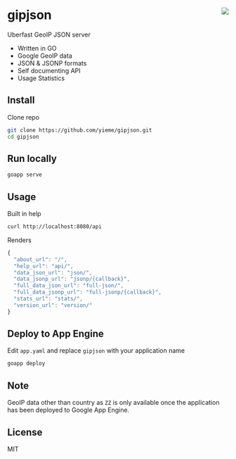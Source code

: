 # gipjson <img src="https://upload.wikimedia.org/wikipedia/commons/thumb/e/ec/World_map_blank_without_borders.svg/200px-World_map_blank_without_borders.svg.png" align="right" />

Uberfast GeoIP JSON server

- Written in GO
- Google GeoIP data
- JSON & JSONP formats
- Self documenting API
- Usage Statistics

## Install

Clone repo

```sh
git clone https://github.com/yieme/gipjson.git
cd gipjson
```

## Run locally

```sh
goapp serve
```

## Usage

Built in help

```sh
curl http://localhost:8080/api
```

Renders

```js
{
  "about_url": "/",
  "help_url": "api/",
  "data_json_url": "json/",
  "data_jsonp_url": "jsonp/{callback}",
  "full_data_json_url": "full-json/",
  "full_data_jsonp_url": "full-jsonp/{callback}",
  "stats_url": "stats/",
  "version_url": "version/"
}
```

## Deploy to App Engine

Edit ```app.yaml``` and replace ```gipjson``` with your application name

```sh
goapp deploy
```

## Note

GeoIP data other than country as ```ZZ``` is only available once the application has been deployed to Google App Engine.

## License

MIT
